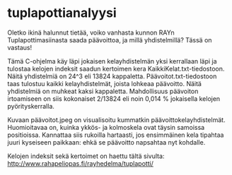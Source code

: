 # tuplapottianalyysi

Oletko ikinä halunnut tietää, voiko vanhasta kunnon RAYn Tuplapottimasiinasta saada päävoittoa, ja millä yhdistelmillä? Tässä on vastaus!

Tämä C-ohjelma käy läpi jokaisen kelayhdistelmän yksi kerrallaan läpi ja tulostaa kelojen indeksit saadun kertoimen kera KaikkiKelat.txt-tiedostoon. Näitä yhdistelmiä on 24^3 eli 13824 kappaletta. Päävoitot.txt-tiedostoon taas tulostuu kaikki kelayhdistelmät, joista lohkeaa päävoitto. Näitä yhdistelmiä on muhkeat kaksi kappaletta. Mahdollisuus päävoiton irtoamiseen on siis kokonaiset 2/13824 eli noin 0,014 % jokaisella kelojen pyörityskerralla.

Kuvaan päävoitot.jpeg on visualisoitu kummatkin päävoittokelayhdistelmät. Huomioitavaa on, kuinka ykkös- ja kolmoskela ovat täysin samoissa positioissa. Kannattaa siis rukoilla hartaasti, jos ensimmäinen kela tipahtaa juuri kyseiseen paikkaan: ehkä se päävoitto napsahtaa nyt kohdalle.

Kelojen indeksit sekä kertoimet on haettu tältä sivulta: http://www.rahapeliopas.fi/rayhedelma/tuplapotti/
